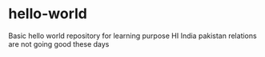 # hello-world
Basic hello world repository for learning purpose
HI
India pakistan relations are not going good these days
